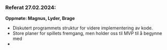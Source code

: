 ### Referat 27.02.2024:

**Oppmøte: Magnus, Lyder, Brage**

- Diskutert programmets struktur for videre implementering av kode. 
- Store planer for spillets fremgang, men holder oss til MVP til å begynne med
- 

